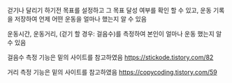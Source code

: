 걷기나 달리기 하기전 목표를 설정하고 그 목표 달성 여부를 확인 할 수 있고, 운동 기록을 저장하여 언제 어떤 운동을 얼마나 했는지 알 수 있음

운동시간, 운동거리, (걷기 할 경우: 걸음수)를 측정하여 본인이 얼마나 운동 했는지 알 수 있음 

걸음수 측정 기능은 밑의 사이트를 참고하였음
https://stickode.tistory.com/82 

거리 측정 기능은 밑의 사이트를 참고하였음
https://copycoding.tistory.com/59

